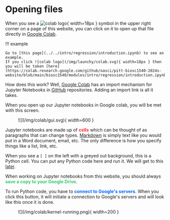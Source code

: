 # Opening files

When you see a ![colab logo](/img/launchy/colab.svg){ width=18px } symbol in the upper right corner on a page of this website, you can click on it to open up that file directly in [Google Colab](https://colab.google/).

!!! example

    Go to [this page](../../intro/regression/introduction.ipynb) to see an example.
    If you click ![colab logo](/img/launchy/colab.svg){ width=18px } then you will be taken [here](https://colab.research.google.com/github/oasci/pitt-biosc1540-2024s-website/blob/main/biosc1540/modules/intro/regression/introduction.ipynb).

How does this work?
Well, [Google Colab](https://colab.google/) has an import mechanism for Jupyter Notebooks in [GitHub](https://github.com/) repositories.
Adding an import link is all it takes.

When you open up our Jupyter notebooks in Google colab, you will be met with this screen.

<figure markdown>
![](/img/colab/gui.svg){ width=600 }
</figure>

Jupyter notebooks are made up of <font color="#ff2a2a"><b>cells</b></font> which can be thought of as paragraphs that can change types.
[Markdown](https://www.markdownguide.org/) is simply text like you would put in a Word document, email, etc.
The only difference is how you specify things like a list, link, etc.

When you see a `[ ]` on the left with a greyed out background, this is a Python cell.
You can put any Python code here and run it.
We will get to this [later](#cells).

When working on Jupyter notebooks from this website, you should always <font color="#37c871"><b>save a copy to your Google Drive</b></font>.

To run Python code, you have to <font color="#0066ff"><b>connect to Google's servers</b></font>.
When you click this button, it will initiate a connection to Google's servers and will look like this once it is done.

<figure markdown>
![](/img/colab/kernel-running.png){ width=200 }
</figure>
